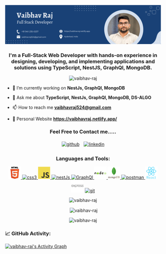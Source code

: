 
 <!-- ###  <h1 align="center">Hi 👋, I'm Vaibhav Raj 👨🏻‍💻</h1>..... -->
 
<img width="1430" alt="profile" src="https://github.com/vaibhav-raj/vaibhav-raj/blob/main/profile.png">
<h3 align="center">I'm a Full-Stack Web Developer with hands-on experience in designing, developing, and implementing
        applications and solutions using TypeScript, NestJS, GraphQl, MongoDB.</h3>
         
<p align="center"> <img
                src="https://komarev.com/ghpvc/?username=vaibhav-raj&label=Profile%20views&color=0e75b6&style=flat"
                alt="vaibhav-raj" /> </p>
                
 <!-- ###  <p align="center"> <img
                src="https://user-images.githubusercontent.com/40136017/134124139-172a975d-1cf3-4538-8049-8efab00e4489.png"
                alt="vaibhav-raj" /> </p>..... -->

- 🌱 I’m currently working on  **NestJs, GraphQl, MongoDB**

- 💬 Ask me about **TypeScript, NestJs, GraphQl, MongoDB, DS-ALGO**

- 📫 How to reach me **vaibhavraj524@gmail.com**

- 🔗 Personal Website **https://vaibhavraj.netlify.app/**

<!-- ### Feel Free to Contact me..... -->
<h3 align="center">Feel Free to Contact me.....</h3>
<p align="center">
        <a href="https://github.com/vaibhav-raj"><img alt="github" width="10%" style="padding:5px"
                        src="https://img.icons8.com/clouds/100/000000/github.png" /></a>
        <a href="https://www.linkedin.com/in/vaibhav-raj-alpha/"><img alt="linkedin" width="10%" style="padding:5px"
                        src="https://img.icons8.com/clouds/100/000000/linkedin.png" /></a>
</p>
<h3 align="center">Languages and Tools:</h3>
<p align="center "> 
            <a href="https://developer.mozilla.org/en-US/docs/Web/HTML" target="_blank">
      <img src="https://raw.githubusercontent.com/devicons/devicon/master/icons/html5/html5-original-wordmark.svg" alt="html5" width="40" height="40" />
    </a>
       <a href="https://developer.mozilla.org/en-US/docs/Web/CSS" target="_blank">
      <img src="https://img.icons8.com/color/2x/css3.png" alt="css3" width="40" height="40" />
    </a>
  <a href="https://developer.mozilla.org/en-US/docs/Web/JavaScript" target="_blank">
    <img src="https://raw.githubusercontent.com/devicons/devicon/master/icons/javascript/javascript-original.svg" alt="javascript" width="40" height="40" />
  </a>
  <a href="[https://developer.mozilla.org/en-US/docs/Web/JavaScript](https://docs.nestjs.com/)" target="_blank">
    <img src="https://seeklogo.com/images/N/nestjs-logo-09342F76C0-seeklogo.com.png" alt="nestJs" width="40" height="40" />
    <a href="https://graphql.org/code/" target="_blank">
      <img src="https://img.icons8.com/color/2x/graphql.png" alt="GraphQl" width="40" height="40" />
         <a href="https://nodejs.org" target="_blank">
      <img src="https://raw.githubusercontent.com/devicons/devicon/master/icons/nodejs/nodejs-original-wordmark.svg" alt="nodejs" width="40" height="40" />
    </a>
        <a href="https://www.mongodb.com/" target="_blank">
      <img src="https://raw.githubusercontent.com/devicons/devicon/master/icons/mongodb/mongodb-original-wordmark.svg" alt="mongodb" width="40" height="40" />
    </a>
      <a href="https://postman.com" target="_blank">
        <img src="https://www.vectorlogo.zone/logos/getpostman/getpostman-icon.svg" alt="postman" width="40" height="40" />
      </a>
      <a href="https://reactjs.org/" target="_blank">
        <img src="https://raw.githubusercontent.com/devicons/devicon/master/icons/react/react-original-wordmark.svg" alt="react" width="40" height="40" />
      </a>
      <img src="https://raw.githubusercontent.com/devicons/devicon/master/icons/express/express-original-wordmark.svg" alt="express" width="40" height="40" />
    </a> 
     <a href="https://git-scm.com/" target="_blank">
    <img src="https://www.vectorlogo.zone/logos/git-scm/git-scm-icon.svg" alt="git" width="40" height="40" />
  </a>
</p>

<p align="center"><img
                src="https://github-readme-stats.vercel.app/api/top-langs?username=vaibhav-raj&theme=dark&hide_border=true&show_icons=true&locale=en&layout=compact"
                alt="vaibhav-raj" /></p>

<p align="center">&nbsp;<img align="center"
                src="https://github-readme-stats.vercel.app/api?username=vaibhav-raj&show_icons=true&theme=dark&hide_border=true&locale=en"
                alt="vaibhav-raj" /></p>

<p align="center"><img align="center" src="https://github-readme-streak-stats.herokuapp.com/?user=vaibhav-raj&theme=dark&hide_border=true"
                alt="vaibhav-raj" /></p>

### 📈 GitHub Activity:
  <a href="https://github.com/vaibhav-raj/github-readme-activity-graph"><img alt="vaibhav-raj's Activity Graph" src="https://activity-graph.herokuapp.com/graph?username=vaibhav-raj&bg_color=1F222E&color=F8D866&line=F85D7F&point=FFFFFF&hide_border=true" /></a>
  



